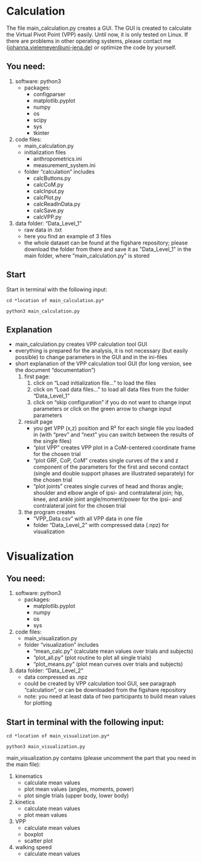 # Calculation


The file main_calculation.py creates a GUI. The GUI is created to calculate the Virtual Pivot Point (VPP) easily. Until now, it is only tested on Linux. If there are problems in other operating systems, please contact me (johanna.vielemeyer@uni-jena.de) or optimize the code by yourself.


## You need:
1. software: python3
	- packages:
		- configparser
		- matplotlib.pyplot
		- numpy
		- os
		- scipy
		- sys
		- tkinter
2. code files:
	- main_calculation.py
	- initialization files
		- anthropometrics.ini
		- measurement_system.ini
	- folder “calculation” includes
		- calcButtons.py
		- calcCoM.py
		- calcInput.py
		- calcPlot.py
		- calcReadInData.py
		- calcSave.py
		- calcVPP.py
3. data folder: “Data_Level_1”
	- raw data in .txt
 	- here you find an example of 3 files
	- the whole dataset can be found at the figshare repository; please download the folder from there and save it as "Data_Level_1" in the main folder, where "main_calculation.py" is stored
	
      
## Start 

Start in terminal with the following input:

`cd *location of main_calculation.py*`

`python3 main_calculation.py`

## Explanation

- main_calculation.py creates VPP calculation tool GUI
- everything is prepared for the analysis, it is not necessary (but easily possible) to change parameters in the GUI and in the ini-files
- short explanation of the VPP calculation tool GUI (for long version, see the document “documentation”)
	1. first page: 
		1. click on “Load initialization file…” to load the files
		2. click on “Load data files…” to load all data files from the folder “Data_Level_1”
		3. click on “skip configuration” if you do not want to change input parameters or click on the green arrow to change input parameters
	2. result page
		- you get VPP (x,z) position and R² for each single file you loaded in (with “prev” and “next” you can switch between the results of the single files)
		- “plot VPP” creates VPP plot in a CoM-centered coordinate frame for the chosen trial
		- “plot GRF, CoP, CoM” creates single curves of the x and z component of the parameters for the first and second contact (single and double support phases are illustrated separately) for the chosen trial
		- “plot joints” creates single curves of head and thorax angle; shoulder and elbow angle of ipsi- and contralateral join; hip, knee, and ankle joint angle/moment/power for the ipsi- and contralateral joint for the chosen trial
	3. the program creates 
		- “VPP_Data.csv” with all VPP data in one file
		- folder “Data_Level_2” with compressed data (.npz) for visualization


# Visualization

## You need:
1.  software: python3
	- packages:
		- matplotlib.pyplot
		- numpy
		- os
		- sys
2. code files:
	- main_visualization.py
	- folder “visualization” includes
		-  “mean_calc.py” (calculate mean values over trials and subjects)
		- “plot_all.py” (plot routine to plot all single trials)
		-  “plot_means.py” (plot  mean curves over trials and subjects)
3. data folder: “Data_Level_2”
	- data compressed as .npz
 	- could be created by VPP calculation tool GUI, see paragraph “calculation”, or can be downloaded from the figshare repository
  	- note: you need at least data of two participants to build mean values for plotting 
      
## Start in terminal with the following input:

`cd *location of main_visualization.py*`

`python3 main_visualization.py`

main_visualization.py contains (please uncomment the part that you need in the main file):
1. kinematics
	- calculate mean values
	- plot mean values (angles, moments, power)
	- plot single trials (upper body, lower body)
2. kinetics
	- calculate mean values
	- plot mean values
3. VPP
	- calculate mean values
	- boxplot
	- scatter plot
4. walking speed
	- calculate mean values


